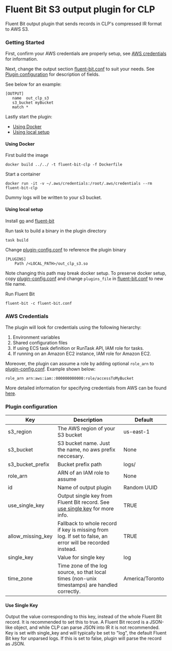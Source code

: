 # Fluent Bit S3 output plugin for CLP

Fluent Bit output plugin that sends records in CLP's compressed IR format to AWS S3.

### Getting Started

First, confirm your AWS credentials are properly setup, see [AWS credentials](#AWS-credentials) for
information.

Next, change the output section [fluent-bit.conf](fluent-bit.conf) to suit your needs.
See [Plugin configuration](#plugin-configuration) for description of fields.

See below for an example:

 ```
[OUTPUT]
    name  out_clp_s3
    s3_bucket myBucket
    match *
  ```

Lastly start the plugin:

- [Using Docker](#using-docker)
- [Using local setup](#using-local-setup)

#### Using Docker

First build the image
  ```shell
  docker build ../../ -t fluent-bit-clp -f Dockerfile
  ```

Start a container
  ```shell
  docker run -it -v ~/.aws/credentials:/root/.aws/credentials --rm fluent-bit-clp
  ```

Dummy logs will be written to your s3 bucket.

#### Using local setup

Install [go][1] and [fluent-bit][2]

Run task to build a binary in the plugin directory
  ```shell
  task build
  ```
Change [plugin-config.conf](plugin-config.conf) to reference the plugin binary
  ```shell
  [PLUGINS]
      Path /<LOCAL_PATH>/out_clp_s3.so
  ```
Note changing this path may break docker setup. To preserve docker setup, copy
[plugin-config.conf](plugin-config.conf) and change `plugins_file` in
[fluent-bit.conf](fluent-bit.conf) to new file name.

Run Fluent Bit
  ```shell
  fluent-bit -c fluent-bit.conf
  ```
### AWS Credentials

The plugin will look for credentials using the following hierarchy:
  1. Environment variables
  2. Shared configuration files
  3. If using ECS task definition or RunTask API, IAM role for tasks.
  4. If running on an Amazon EC2 instance, IAM role for Amazon EC2.

Moreover, the plugin can assume a role by adding optional `role_arn` to
[plugin-config.conf](plugin-config.conf). Example shown below:
```
role_arn arn:aws:iam::000000000000:role/accessToMyBucket
```

More detailed information for specifying credentials from AWS can be found [here][3].

### Plugin configuration

| Key               | Description                                                                                              | Default         |
| ----------------- | -------------------------------------------------------------------------------------------------------- | --------------- |
| s3_region         | The AWS region of your S3 bucket                                                                         | us-east-1       |
| s3_bucket         | S3 bucket name. Just the name, no aws prefix neccesary.                                                  | None            |
| s3_bucket_prefix  | Bucket prefix path                                                                                       | logs/           |
| role_arn          | ARN of an IAM role to assume                                                                             | None            |
| id                | Name of output plugin                                                                                    | Random UUID     |
| use_single_key    | Output single key from Fluent Bit record. See [use single key](#use-single-key) for more info.           | TRUE            |
| allow_missing_key | Fallback to whole record if key is missing from log. If set to false, an error will be recorded instead. | TRUE            |
| single_key        | Value for single key                                                                                     | log             |
| time_zone         | Time zone of the log source, so that local times (non-unix timestamps) are handled correctly.            | America/Toronto |

#### Use Single Key

Output the value corresponding to this key, instead of the whole Fluent Bit record. It is
recommended to set this to true. A Fluent Bit record is a JSON-like object, and while CLP
can parse JSON into IR it is not recommended. Key is set with single_key and will typically
be set to "log", the default Fluent Bit key for unparsed logs. If this is set to false, plugin
will parse the record as JSON.

[1]: https://go.dev/doc/install
[2]: https://docs.fluentbit.io/manual/installation/getting-started-with-fluent-bit
[3]: https://aws.github.io/aws-sdk-go-v2/docs/configuring-sdk/#specifying-credentials
